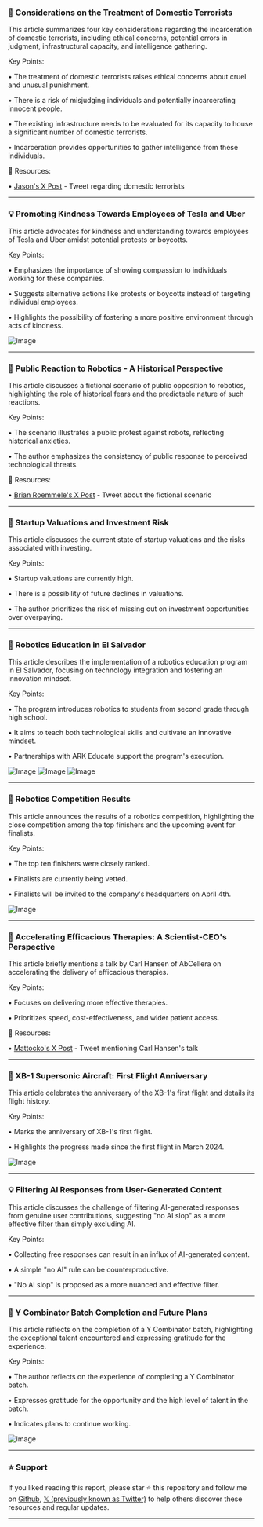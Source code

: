 ### 🤖 Considerations on the Treatment of Domestic Terrorists

This article summarizes four key considerations regarding the incarceration of domestic terrorists, including ethical concerns, potential errors in judgment, infrastructural capacity, and intelligence gathering.

Key Points:

•  The treatment of domestic terrorists raises ethical concerns about cruel and unusual punishment.


•  There is a risk of misjudging individuals and potentially incarcerating innocent people.


•  The existing infrastructure needs to be evaluated for its capacity to house a significant number of domestic terrorists.


•  Incarceration provides opportunities to gather intelligence from these individuals.


🔗 Resources:

• [Jason's X Post](https://x.com/Jason/status/1903626995705225646) -  Tweet regarding domestic terrorists


---

### 💡 Promoting Kindness Towards Employees of Tesla and Uber

This article advocates for kindness and understanding towards employees of Tesla and Uber amidst potential protests or boycotts.

Key Points:

•  Emphasizes the importance of showing compassion to individuals working for these companies.


•  Suggests alternative actions like protests or boycotts instead of targeting individual employees.


•  Highlights the possibility of fostering a more positive environment through acts of kindness.


![Image](https://pbs.twimg.com/media/GmsL2-JbsAAjVYm?format=jpg&name=900x900)


---

### 🤖 Public Reaction to Robotics - A Historical Perspective

This article discusses a fictional scenario of public opposition to robotics, highlighting the role of historical fears and the predictable nature of such reactions.

Key Points:

•  The scenario illustrates a public protest against robots, reflecting historical anxieties.


•  The author emphasizes the consistency of public response to perceived technological threats.


🔗 Resources:

• [Brian Roemmele's X Post](https://x.com/BrianRoemmele/status/1903512736488960140) -  Tweet about the fictional scenario


---

### 🚀 Startup Valuations and Investment Risk

This article discusses the current state of startup valuations and the risks associated with investing.

Key Points:

•  Startup valuations are currently high.


•  There is a possibility of future declines in valuations.


•  The author prioritizes the risk of missing out on investment opportunities over overpaying.


---

### 🤖 Robotics Education in El Salvador

This article describes the implementation of a robotics education program in El Salvador, focusing on technology integration and fostering an innovation mindset.


Key Points:

•  The program introduces robotics to students from second grade through high school.


•  It aims to teach both technological skills and cultivate an innovative mindset.


•  Partnerships with ARK Educate support the program's execution.


![Image](https://pbs.twimg.com/media/GmpunpRWcAAgGNd?format=jpg&name=small)
![Image](https://pbs.twimg.com/media/GmmGy4ZaEAEQE5U?format=jpg&name=240x240)
![Image](https://pbs.twimg.com/media/GmmGy4aaEAIHk8K?format=jpg&name=240x240)

---

### 🚀 Robotics Competition Results

This article announces the results of a robotics competition, highlighting the close competition among the top finishers and the upcoming event for finalists.

Key Points:

•  The top ten finishers were closely ranked.


•  Finalists are currently being vetted.


•  Finalists will be invited to the company's headquarters on April 4th.



![Image](https://pbs.twimg.com/media/Gmqo7udaAAA4VVF?format=png&name=small)


---

### 🤖  Accelerating Efficacious Therapies: A Scientist-CEO's Perspective

This article briefly mentions a talk by Carl Hansen of AbCellera on accelerating the delivery of efficacious therapies.


Key Points:

•  Focuses on delivering more effective therapies.


•  Prioritizes speed, cost-effectiveness, and wider patient access.


🔗 Resources:

• [Mattocko's X Post](https://x.com/mattocko/status/1903519656737951901) -  Tweet mentioning Carl Hansen's talk


---

### 🚀 XB-1 Supersonic Aircraft: First Flight Anniversary

This article celebrates the anniversary of the XB-1's first flight and details its flight history.

Key Points:

•  Marks the anniversary of XB-1's first flight.


•  Highlights the progress made since the first flight in March 2024.



![Image](https://pbs.twimg.com/media/GmpYKLUXMAA7ONd?format=jpg&name=small)


---

### 💡 Filtering AI Responses from User-Generated Content

This article discusses the challenge of filtering AI-generated responses from genuine user contributions, suggesting "no AI slop" as a more effective filter than simply excluding AI.

Key Points:

•  Collecting free responses can result in an influx of AI-generated content.


•  A simple "no AI" rule can be counterproductive.


•  "No AI slop" is proposed as a more nuanced and effective filter.


---

### 🚀 Y Combinator Batch Completion and Future Plans

This article reflects on the completion of a Y Combinator batch, highlighting the exceptional talent encountered and expressing gratitude for the experience.

Key Points:

•  The author reflects on the experience of completing a Y Combinator batch.


•  Expresses gratitude for the opportunity and the high level of talent in the batch.


•  Indicates plans to continue working.


![Image](https://pbs.twimg.com/media/GmjroorbcAAPZAy?format=jpg&name=small)


---

### ⭐️ Support

If you liked reading this report, please star ⭐️ this repository and follow me on [Github](https://github.com/Drix10), [𝕏 (previously known as Twitter)](https://x.com/DRIX_10_) to help others discover these resources and regular updates.

---